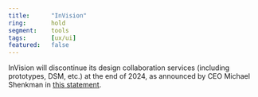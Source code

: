 ```yaml
---
title:      "InVision"
ring:       hold
segment:    tools
tags:       [ux/ui]
featured:   false
---
```


InVision will discontinue its design collaboration services (including prototypes, DSM, etc.) at the end of 2024, as announced by CEO Michael Shenkman in [this statement](https://www.invisionapp.com/inside-design/invision-design-collaboration-services-shutdown/).

